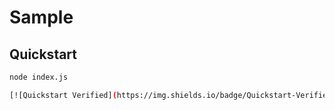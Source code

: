# Sample

## Quickstart
```bash
node index.js

[![Quickstart Verified](https://img.shields.io/badge/Quickstart-Verified-brightgreen)](#)
